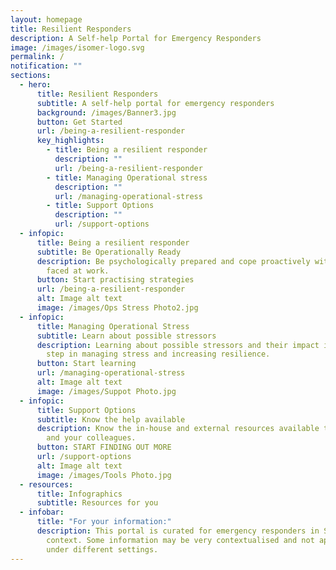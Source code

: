 ```yaml
---
layout: homepage
title: Resilient Responders
description: A Self-help Portal for Emergency Responders
image: /images/isomer-logo.svg
permalink: /
notification: ""
sections:
  - hero:
      title: Resilient Responders
      subtitle: A self-help portal for emergency responders
      background: /images/Banner3.jpg
      button: Get Started
      url: /being-a-resilient-responder
      key_highlights:
        - title: Being a resilient responder
          description: ""
          url: /being-a-resilient-responder
        - title: Managing Operational stress
          description: ""
          url: /managing-operational-stress
        - title: Support Options
          description: ""
          url: /support-options
  - infopic:
      title: Being a resilient responder
      subtitle: Be Operationally Ready
      description: Be psychologically prepared and cope proactively with the stressors
        faced at work.
      button: Start practising strategies
      url: /being-a-resilient-responder
      alt: Image alt text
      image: /images/Ops Stress Photo2.jpg
  - infopic:
      title: Managing Operational Stress
      subtitle: Learn about possible stressors
      description: Learning about possible stressors and their impact is the first
        step in managing stress and increasing resilience.
      button: Start learning
      url: /managing-operational-stress
      alt: Image alt text
      image: /images/Suppot Photo.jpg
  - infopic:
      title: Support Options
      subtitle: Know the help available
      description: Know the in-house and external resources available to support you
        and your colleagues.
      button: START FINDING OUT MORE
      url: /support-options
      alt: Image alt text
      image: /images/Tools Photo.jpg
  - resources:
      title: Infographics
      subtitle: Resources for you
  - infobar:
      title: "For your information:"
      description: This portal is curated for emergency responders in Singapore's
        context. Some information may be very contextualised and not applicable
        under different settings.
---
```


